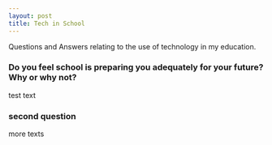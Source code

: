 ```yaml
---
layout: post
title: Tech in School
---
```


Questions and Answers relating to the use of technology in my education.

### Do you feel school is preparing you adequately for your future? Why or why not?  
test text

### second question  
more texts 